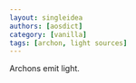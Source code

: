 ```yaml
---
layout: singleidea
authors: [aosdict]
category: [vanilla]
tags: [archon, light sources]
---
```

Archons emit light.
